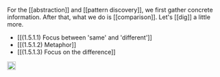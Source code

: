 
For the [[abstraction]] and [[pattern discovery]], we first gather concrete information. After that, what we do is [[comparison]]. Let's [[dig]] a little more.

- [[(1.5.1.1) Focus between 'same' and 'different']]
- [[(1.5.1.2) Metaphor]]
- [[(1.5.1.3) Focus on the difference]]

<img src='https://scrapbox.io/api/pages/nishio/en/icon' alt='en.icon' height="19.5"/>